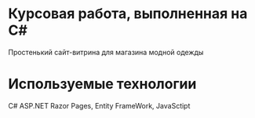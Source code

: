 # Курсовая работа, выполненная на C#
Простенький сайт-витрина для магазина модной одежды

# Используемые технологии
C# ASP.NET Razor Pages, Entity FrameWork, JavaSctipt
